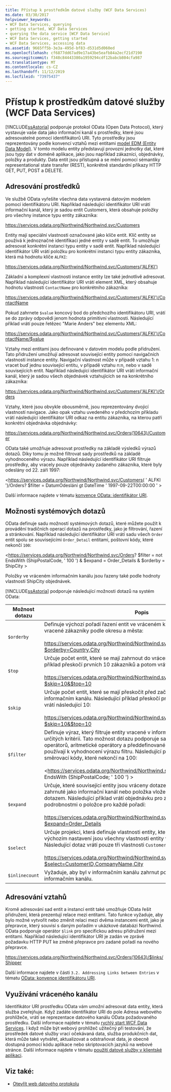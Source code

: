 ```yaml
---
title: Přístup k prostředkům datové služby (WCF Data Services)
ms.date: 03/30/2017
helpviewer_keywords:
- WCF Data Services, querying
- getting started, WCF Data Services
- querying the data service [WCF Data Service]
- WCF Data Services, getting started
- WCF Data Services, accessing data
ms.assetid: 9665ff5b-3e3a-495d-bf83-d531d5d060ed
ms.openlocfilehash: cf6877dd67ad9e17a43be5eafb84a2ecf21d7190
ms.sourcegitcommit: f348c84443380a1959294cdf12babcb804cfa987
ms.translationtype: MT
ms.contentlocale: cs-CZ
ms.lasthandoff: 11/12/2019
ms.locfileid: "73975437"
---
```

# <a name="accessing-data-service-resources-wcf-data-services"></a>Přístup k prostředkům datové služby (WCF Data Services)
[!INCLUDE[ssAstoria](../../../../includes/ssastoria-md.md)] podporuje protokol OData (Open Data Protocol), který vystavuje vaše data jako informační kanál s prostředky, které jsou adresovatelné pomocí identifikátorů URI. Tyto prostředky jsou reprezentovány podle konvencí vztahů mezi entitami [model EDM (Entity Data Model)](../adonet/entity-data-model.md). V tomto modelu entity představují provozní jednotky dat, které jsou typy dat v doméně aplikace, jako jsou například zákazníci, objednávky, položky a produkty. Data entit jsou přístupná a se mění pomocí sémantiky representational state transfer (REST), konkrétně standardní příkazy HTTP GET, PUT, POST a DELETE.  
  
## <a name="addressing-resources"></a>Adresování prostředků  
 Ve službě OData vyřešíte všechna data vystavená datovým modelem pomocí identifikátoru URI. Například následující identifikátor URI vrátí informační kanál, který je sadou entit Customers, která obsahuje položky pro všechny instance typu entity zákazníka:  
  
<https://services.odata.org/Northwind/Northwind.svc/Customers>
  
 Entity mají speciální vlastnosti označované jako klíče entit. Klíč entity se používá k jednoznačné identifikaci jedné entity v sadě entit. To umožňuje adresovat konkrétní instanci typu entity v sadě entit. Například následující identifikátor URI vrátí položku pro konkrétní instanci typu entity zákazníka, která má hodnotu klíče `ALFKI`:  
  
<https://services.odata.org/Northwind/Northwind.svc/Customers('ALFKI')>
  
 Základní a komplexní vlastnosti instance entity lze také jednotlivě adresovat. Například následující identifikátor URI vrátí element XML, který obsahuje hodnotu vlastnosti `ContactName` pro konkrétního zákazníka:  
  
<https://services.odata.org/Northwind/Northwind.svc/Customers('ALFKI')/ContactName>
  
 Pokud zahrnete `$value` koncový bod do předchozího identifikátoru URI, vrátí se do zprávy odpovědi jenom hodnota primitivní vlastnosti. Následující příklad vrátí pouze řetězec "Marie Anders" bez elementu XML:  
  
<https://services.odata.org/Northwind/Northwind.svc/Customers('ALFKI')/ContactName/$value>
  
 Vztahy mezi entitami jsou definované v datovém modelu podle přidružení. Tato přidružení umožňují adresovat související entity pomocí navigačních vlastností instance entity. Navigační vlastnost může v případě vztahu 1: n vracet buď jednu související entitu, v případě vztahu n:n, nebo v sadě souvisejících entit. Například následující identifikátor URI vrátí informační kanál, který je sadou všech objednávek vztahujících se na konkrétního zákazníka:  
  
<https://services.odata.org/Northwind/Northwind.svc/Customers('ALFKI')/Orders>
  
 Vztahy, které jsou obvykle obousměrně, jsou reprezentovány dvojicí vlastností navigace. Jako opak vztahu uvedeného v předchozím příkladu vrátí následující identifikátor URI odkaz na entitu zákazníka, na kterou patří konkrétní objednávka objednávky:  
  
<https://services.odata.org/Northwind/Northwind.svc/Orders(10643)/Customer>
  
 OData také umožňuje adresovat prostředky na základě výsledků výrazů dotazů. Díky tomu je možné filtrovat sady prostředků na základě vyhodnoceného výrazu. Například následující identifikátor URI filtruje prostředky, aby vracely pouze objednávky zadaného zákazníka, které byly odeslány od 22. září 1997:  
  
<https://services.odata.org/Northwind/Northwind.svc/Customers( ' ALFKI ')/Orders? $filter = DatumOdeslání gt DateTime ' 1997-09-22T00:00:00 ' >
  
 Další informace najdete v tématu [konvence OData: identifikátor URI](https://www.odata.org/documentation/odata-version-2-0/uri-conventions/).
  
## <a name="system-query-options"></a>Možnosti systémových dotazů  
 OData definuje sadu možností systémových dotazů, které můžete použít k provádění tradičních operací dotazů na prostředky, jako je filtrování, řazení a stránkování. Například následující identifikátor URI vrátí sadu všech `Order` entit spolu se souvisejícími `Order_Detail` entitami, poštovní kódy, které nekončí `100`:  
  
<https://services.odata.org/Northwind/Northwind.svc/Orders? $filter = not EndsWith (ShipPostalCode, ' 100 ') & $expand = Order_Details & $orderby = ShipCity >
  
 Položky ve vráceném informačním kanálu jsou řazeny také podle hodnoty vlastnosti ShipCity objednávek.  
  
 [!INCLUDE[ssAstoria](../../../../includes/ssastoria-md.md)] podporuje následující možnosti dotazů na systém OData:  
  
|Možnost dotazu|Popis|  
|------------------|-----------------|  
|`$orderby`|Definuje výchozí pořadí řazení entit ve vráceném kanálu. Následující dotaz vyřadí vracené zákazníky podle okresu a města:<br /><br /> <https://services.odata.org/Northwind/Northwind.svc/Customers?$orderby=Country,City>|  
|`$top`|Určuje počet entit, které se mají zahrnout do vráceného kanálu. Následující příklad přeskočí prvních 10 zákazníků a potom vrátí následující 10:<br /><br /> <https://services.odata.org/Northwind/Northwind.svc/Customers?$skip=10&$top=10>|  
|`$skip`|Určuje počet entit, které se mají přeskočit před začátkem vrácení entit v informačním kanálu. Následující příklad přeskočí prvních 10 zákazníků a potom vrátí následující 10:<br /><br /> <https://services.odata.org/Northwind/Northwind.svc/Customers?$skip=10&$top=10>|  
|`$filter`|Definuje výraz, který filtruje entity vracené v informačním kanálu na základě určitých kritérií. Tato možnost dotazu podporuje sadu logických relačních operátorů, aritmetické operátory a předdefinované funkce dotazů, které se používají k vyhodnocení výrazu filtru. Následující příklad vrátí všechny poštovní směrovací kódy, které nekončí na 100:<br /><br /> <https://services.odata.org/Northwind/Northwind.svc/Orders? $filter = not EndsWith (ShipPostalCode; ' 100 ') >|  
|`$expand`|Určuje, které související entity jsou vráceny dotazem. Související entity jsou zahrnuté jako informační kanál nebo položka vložená s entitou vrácenou dotazem. Následující příklad vrátí objednávku pro zákazníka ' ALFKI ' společně s podrobnostmi o položce pro každé pořadí:<br /><br /> <https://services.odata.org/Northwind/Northwind.svc/Customers('ALFKI')/Orders?$expand=Order_Details>|  
|`$select`|Určuje projekci, která definuje vlastnosti entity, které se vrátí v projekci. Ve výchozím nastavení jsou všechny vlastnosti entity vraceny v informačním kanálu. Následující dotaz vrátí pouze tři vlastnosti `Customer` entity:<br /><br /> <https://services.odata.org/Northwind/Northwind.svc/Customers?$select=CustomerID,CompanyName,City>|  
|`$inlinecount`|Vyžaduje, aby byl v informačním kanálu zahrnut počet entit vrácených v informačním kanálu.|  
  
## <a name="addressing-relationships"></a>Adresování vztahů  
 Kromě adresování sad entit a instancí entit také umožňuje OData řešit přidružení, která prezentují relace mezi entitami. Tato funkce vyžaduje, aby bylo možné vytvořit nebo změnit relaci mezi dvěma instancemi entit, jako je přepravce, který souvisí s daným pořadím v ukázkové databázi Northwind. OData podporuje operátor `$link` pro specifickou adresu přidružení mezi entitami. Například následující identifikátor URI je zadán ve zprávě požadavku HTTP PUT ke změně přepravce pro zadané pořadí na nového přepravce.  
  
<https://services.odata.org/Northwind/Northwind.svc/Orders(10643)/$links/Shipper>
  
 Další informace najdete v části `3.2. Addressing Links between Entries` v tématu [OData: konvence identifikátoru URI](https://www.odata.org/documentation/odata-version-2-0/uri-conventions/).
  
## <a name="consuming-the-returned-feed"></a>Využívání vráceného kanálu  
 Identifikátor URI prostředku OData vám umožní adresovat data entity, která služba zveřejňuje. Když zadáte identifikátor URI do pole Adresa webového prohlížeče, vrátí se reprezentace datového kanálu OData požadovaného prostředku. Další informace najdete v tématu [rychlý start WCF Data Services](quickstart-wcf-data-services.md). I když může být webový prohlížeč užitečný při testování, že prostředek datové služby vrací očekávaná data, služba produkčních dat, která může také vytvářet, aktualizovat a odstraňovat data, je obecně dostupná pomocí kódu aplikace nebo skriptovacích jazyků na webové stránce. Další informace najdete v tématu [použití datové služby v klientské aplikaci](using-a-data-service-in-a-client-application-wcf-data-services.md).  
  
## <a name="see-also"></a>Viz také:

- [Otevřít web datového protokolu](https://www.odata.org/)
